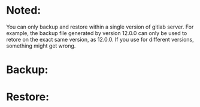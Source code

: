 # Noted: 
You can only backup and restore within a single version of gitlab server. For example, the backup file generated by version 12.0.0 can only be used to retore on the exact same version, as 12.0.0. If you use for different versions, something might get wrong.  
# Backup:
# Restore:

